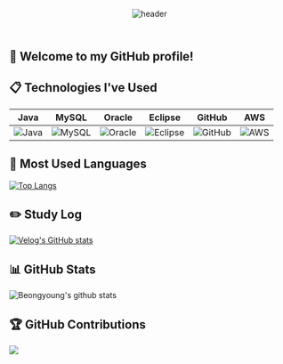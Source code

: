 <header align="center">
  
![header](https://capsule-render.vercel.app/api?type=cylinder&color=000000&height=150&section=header&text=ByungYoung&fontColor=ffffff&fontSize=70&animation=fadeIn&fontAlignY=55)  
</header>

## 👋 Welcome to my GitHub profile!

## 📋 Technologies I've Used

| Java | MySQL | Oracle | Eclipse | GitHub | AWS |
|:----:|:-----:|:------:|:-------:|:------:|:---:|
| <img src="https://img.shields.io/badge/JAVA-007396?style=for-the-badge&logo=java&logoColor=white" alt="Java"> | <img src="https://img.shields.io/badge/MySQL-4479A1?style=for-the-badge&logo=MySQL&logoColor=white" alt="MySQL"> | <img src="https://img.shields.io/badge/Oracle-F80000?style=for-the-badge&logo=Oracle&logoColor=white" alt="Oracle"> | <img src="https://img.shields.io/badge/Eclipse-2C2255?style=for-the-badge&logo=Eclipse%20IDE&logoColor=white" alt="Eclipse"> | <img src="https://img.shields.io/badge/github-181717?style=for-the-badge&logo=github&logoColor=white" alt="GitHub"> | <img src="https://img.shields.io/badge/aws-232F3E?style=for-the-badge&logo=aws&logoColor=white" alt="AWS"> |

## 🥇 Most Used Languages

[![Top Langs](https://github-readme-stats.vercel.app/api/top-langs/?username=byungyoung&layout=compact)](https://github.com/anuraghazra/github-readme-stats)

## ✏️ Study Log

[![Velog's GitHub stats](https://velog-readme-stats.vercel.app/api?name=beongyoung&color=dark)](https://velog.io/@beongyoung)

## 📊 GitHub Stats

![Beongyoung's github stats](https://github-readme-stats.vercel.app/api?username=beongyoung&show_icons=true&theme=tokyonight)

## 🏆 GitHub Contributions

<a href="https://opgc.me/#/users/beongyoung" target="_blank"><img src="https://api.opgc.me/githubs/users/beongyoung/tag/?theme=basic" /></a>
